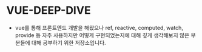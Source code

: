  # VUE-DEEP-DIVE
 - vue를 통해 프론트엔드 개발을 해왔으나 ref, reactive, computed, watch, provide 등 자주 사용하지만 어떻게 구현되었는지에 대해 깊게 생각해보지 않은 부분들에 대해 공부하기 위한 저장소입니다.